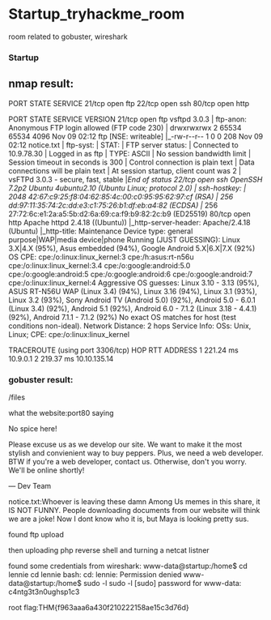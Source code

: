 # Startup_tryhackme_room
room related to gobuster, wireshark 
### Startup


## nmap result:

PORT   STATE SERVICE
21/tcp open  ftp
22/tcp open  ssh
80/tcp open  http


PORT   STATE SERVICE VERSION
21/tcp open  ftp     vsftpd 3.0.3
| ftp-anon: Anonymous FTP login allowed (FTP code 230)
| drwxrwxrwx    2 65534    65534        4096 Nov 09 02:12 ftp [NSE: writeable]
|_-rw-r--r--    1 0        0             208 Nov 09 02:12 notice.txt
| ftp-syst: 
|   STAT: 
| FTP server status:
|      Connected to 10.9.78.30
|      Logged in as ftp
|      TYPE: ASCII
|      No session bandwidth limit
|      Session timeout in seconds is 300
|      Control connection is plain text
|      Data connections will be plain text
|      At session startup, client count was 2
|      vsFTPd 3.0.3 - secure, fast, stable
|_End of status
22/tcp open  ssh     OpenSSH 7.2p2 Ubuntu 4ubuntu2.10 (Ubuntu Linux; protocol 2.0)
| ssh-hostkey: 
|   2048 42:67:c9:25:f8:04:62:85:4c:00:c0:95:95:62:97:cf (RSA)
|   256 dd:97:11:35:74:2c:dd:e3:c1:75:26:b1:df:eb:a4:82 (ECDSA)
|_  256 27:72:6c:e1:2a:a5:5b:d2:6a:69:ca:f9:b9:82:2c:b9 (ED25519)
80/tcp open  http    Apache httpd 2.4.18 ((Ubuntu))
|_http-server-header: Apache/2.4.18 (Ubuntu)
|_http-title: Maintenance
Device type: general purpose|WAP|media device|phone
Running (JUST GUESSING): Linux 3.X|4.X (95%), Asus embedded (94%), Google Android 5.X|6.X|7.X (92%)
OS CPE: cpe:/o:linux:linux_kernel:3 cpe:/h:asus:rt-n56u cpe:/o:linux:linux_kernel:3.4 cpe:/o:google:android:5.0 cpe:/o:google:android:5 cpe:/o:google:android:6 cpe:/o:google:android:7 cpe:/o:linux:linux_kernel:4
Aggressive OS guesses: Linux 3.10 - 3.13 (95%), ASUS RT-N56U WAP (Linux 3.4) (94%), Linux 3.16 (94%), Linux 3.1 (93%), Linux 3.2 (93%), Sony Android TV (Android 5.0) (92%), Android 5.0 - 6.0.1 (Linux 3.4) (92%), Android 5.1 (92%), Android 6.0 - 7.1.2 (Linux 3.18 - 4.4.1) (92%), Android 7.1.1 - 7.1.2 (92%)
No exact OS matches for host (test conditions non-ideal).
Network Distance: 2 hops
Service Info: OSs: Unix, Linux; CPE: cpe:/o:linux:linux_kernel

TRACEROUTE (using port 3306/tcp)
HOP RTT       ADDRESS
1   221.24 ms 10.9.0.1
2   219.37 ms 10.10.135.14





### gobuster result:

/files










what the website:port80 saying

No spice here!

Please excuse us as we develop our site. We want to make it the most stylish and convienient way to buy peppers. Plus, we need a web developer. BTW if you're a web developer, contact us. Otherwise, don't you worry. We'll be online shortly!

— Dev Team



notice.txt:Whoever is leaving these damn Among Us memes in this share, it IS NOT FUNNY. People downloading documents from our website will think we are a joke! Now I dont know who it is, but Maya is looking pretty sus.


found ftp upload 



then uploading php reverse shell and turning a netcat listner



found some credentials from wireshark:
www-data@startup:/home$ cd lennie
cd lennie
bash: cd: lennie: Permission denied
www-data@startup:/home$ sudo -l
sudo -l
[sudo] password for www-data: c4ntg3t3n0ughsp1c3












root flag:THM{f963aaa6a430f210222158ae15c3d76d}






